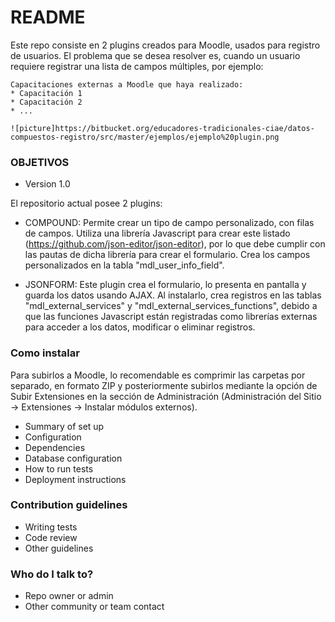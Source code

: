 # README #

Este repo consiste en 2 plugins creados para Moodle, usados para registro de usuarios.
El problema que se desea resolver es, cuando un usuario requiere registrar una lista de campos múltiples, por ejemplo: 
	
	Capacitaciones externas a Moodle que haya realizado:
	* Capacitación 1
	* Capacitación 2
	* ... 

	![picture]https://bitbucket.org/educadores-tradicionales-ciae/datos-compuestos-registro/src/master/ejemplos/ejemplo%20plugin.png

### OBJETIVOS ###

* Version 1.0

El repositorio actual posee 2 plugins:
* COMPOUND: Permite crear un tipo de campo personalizado, con filas de campos. Utiliza una librería Javascript para crear este listado (https://github.com/json-editor/json-editor), por lo que debe cumplir con las pautas de dicha librería para crear el formulario.
Crea los campos personalizados en la tabla "mdl_user_info_field".


* JSONFORM: Este plugin crea el formulario, lo presenta en pantalla y guarda los datos usando AJAX. Al instalarlo, crea registros en las tablas "mdl_external_services" y "mdl_external_services_functions", debido a que las funciones Javascript están registradas como librerías externas para acceder a los datos, modificar o eliminar registros.



### Como instalar ###

Para subirlos a Moodle, lo recomendable es comprimir las carpetas por separado, en formato ZIP y posteriormente subirlos mediante la opción de Subir Extensiones en la sección de Administración (Administración del Sitio -> Extensiones -> Instalar módulos externos). 

* Summary of set up
* Configuration
* Dependencies
* Database configuration
* How to run tests
* Deployment instructions

### Contribution guidelines ###

* Writing tests
* Code review
* Other guidelines

### Who do I talk to? ###

* Repo owner or admin
* Other community or team contact